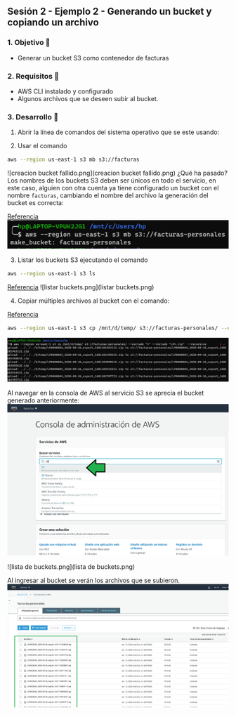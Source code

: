 ## Sesión 2 - Ejemplo 2 - Generando un bucket y copiando un archivo

### 1. Objetivo :dart:
- Generar un bucket S3 como contenedor de facturas

### 2. Requisitos :pushpin:
- AWS CLI instalado y configurado
- Algunos archivos que se deseen subir al bucket.


### 3. Desarrollo :bookmark_tabs:

1. Abrir la línea de comandos del sistema operativo que se este usando:

2. Usar el comando 
```sh
aws --region us-east-1 s3 mb s3://facturas
```
![creacion bucket fallido.png](creacion bucket fallido.png)
¿Qué ha pasado? Los nombres de los buckets S3 deben ser únicos en todo el servicio, en este caso, alguien con otra cuenta ya tiene configurado un bucket con el nombre `facturas`, cambiando el nombre del archivo la generación del bucket es correcta:

[Referencia](https://awscli.amazonaws.com/v2/documentation/api/latest/reference/s3/mb.html)
![bucket-created-done.png](bucket-created-done.png)

3. Listar los buckets S3 ejecutando el comando 
```bash
aws --region us-east-1 s3 ls
```
[Referencia](https://awscli.amazonaws.com/v2/documentation/api/latest/reference/s3/ls.html)
![listar buckets.png](listar buckets.png)

4. Copiar múltiples archivos al bucket con el comando:

[Referencia](https://docs.aws.amazon.com/cli/latest/reference/s3/cp.html)
```bash
aws --region us-east-1 s3 cp /mnt/d/temp/ s3://facturas-personales/ --exclude "*" --include "LP*.zip" --recursive
```

![subir-multiples-archivos.png](subir-multiples-archivos.png)

Al navegar en la consola de AWS al servicio S3 se aprecia el bucket generado anteriormente:
![b1129b066999b324d197ae15ca6042a2.png](b1129b066999b324d197ae15ca6042a2.png)

![lista de buckets.png](lista de buckets.png)

Al ingresar al bucket se verán los archivos que se subieron.
![files-uploaded.png](files-uploaded.png)


